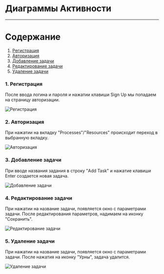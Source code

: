 # Диаграммы Активности
---
# Содержание
1. [Регистрация](#1)
2. [Авторизация](#2)
3. [Добавление задачи](#3)
4. [Редактирование задачи](#4)
5. [Удаление задачи](#5)


### 1. Регистрация<a name="1"></a>
После ввода логина и пароля и нажатии клавиши Sign Up мы попадаем на страницу авторизации.

![Регистрация](ActivityRegistration.png)

### 2. Авторизация <a name="2"></a>
При нажатии на вкладку "Processes"/"Resources" происходит переход в выбранную вкладку.

![Авторизация](ActivityAuthorization.png)


### 3. Добавление задачи<a name="3"></a>
При вводе названия задания в строку "Add Task" и нажатие клавиши Enter создается новая задача.

![Добавление задачи](ActivityAddTask.png)

### 4. Редактирование задачи <a name="4"></a>
При нажатии на название задачи, появляется окно с параметрами задачи. После редактирования параметров, надимаем на иконку "Сохранить".

![Редактирование задачи](ActivityEditTask.png)

### 5. Удаление задачи<a name="5"></a>
При нажатии на название задачи, появляется окно с параметрами задачи. После нажатия на иконку "Урны", задача удалится.

![Удаление задачи](ActivityDeleteTask.png)
